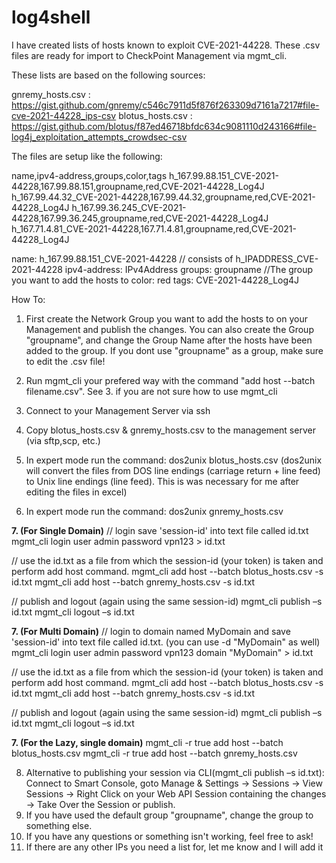 # log4shell

I have created lists of hosts known to exploit CVE-2021-44228. These .csv files are ready for import to CheckPoint Management via mgmt_cli.

These  lists are based on the following sources:

gnremy_hosts.csv : https://gist.github.com/gnremy/c546c7911d5f876f263309d7161a7217#file-cve-2021-44228_ips-csv
blotus_hosts.csv : https://gist.github.com/blotus/f87ed46718bfdc634c9081110d243166#file-log4j_exploitation_attempts_crowdsec-csv

The files are setup like the following:

name,ipv4-address,groups,color,tags
h_167.99.88.151_CVE-2021-44228,167.99.88.151,groupname,red,CVE-2021-44228_Log4J
h_167.99.44.32_CVE-2021-44228,167.99.44.32,groupname,red,CVE-2021-44228_Log4J
h_167.99.36.245_CVE-2021-44228,167.99.36.245,groupname,red,CVE-2021-44228_Log4J
h_167.71.4.81_CVE-2021-44228,167.71.4.81,groupname,red,CVE-2021-44228_Log4J


name: h_167.99.88.151_CVE-2021-44228  // consists of h_IPADDRESS_CVE-2021-44228
ipv4-address: IPv4Address
groups: groupname                     //The group you want to add the hosts to
color: red
tags: CVE-2021-44228_Log4J


How To:

1. First create the Network Group you want to add the hosts to on your Management and publish the changes. You can also create the Group "groupname", and change the Group Name after the hosts have been added to the group. If you dont use "groupname" as a group, make sure to edit the .csv file!

2. Run mgmt_cli your prefered way with the command "add host --batch filename.csv". See 3. if you are not sure how to use mgmt_cli

3. Connect to your Management Server via ssh
4. Copy blotus_hosts.csv & gnremy_hosts.csv to the management server (via sftp,scp, etc.)
5. In expert mode run the command: dos2unix blotus_hosts.csv         (dos2unix will convert the files from DOS line endings (carriage return + line feed) to Unix line endings (line feed). This is was necessary for me after editing the files in excel)
6. In expert mode run the command: dos2unix gnremy_hosts.csv

**7. (For Single Domain)**
// login save 'session-id' into text file called id.txt
mgmt_cli login user admin password vpn123  > id.txt 

// use the id.txt as a file from which the session-id (your token) is taken and perform add host command.
mgmt_cli add host --batch blotus_hosts.csv -s id.txt
mgmt_cli add host --batch gnremy_hosts.csv -s id.txt

// publish and logout (again using the same session-id)
mgmt_cli publish –s id.txt
mgmt_cli logout –s id.txt

**7. (For Multi Domain)**
// login to domain named MyDomain and save 'session-id' into text file called id.txt. (you can use -d "MyDomain" as well)
mgmt_cli login user admin password vpn123 domain "MyDomain" > id.txt 

// use the id.txt as a file from which the session-id (your token) is taken and perform add host command.
mgmt_cli add host --batch blotus_hosts.csv -s id.txt
mgmt_cli add host --batch gnremy_hosts.csv -s id.txt

// publish and logout (again using the same session-id)
mgmt_cli publish –s id.txt
mgmt_cli logout –s id.txt

**7. (For the Lazy, single domain)**
mgmt_cli -r true add host --batch blotus_hosts.csv
mgmt_cli -r true add host --batch gnremy_hosts.csv

8. Alternative to publishing your session via CLI(mgmt_cli publish –s id.txt): Connect to Smart Console, goto Manage & Settings -> Sessions -> View Sessions -> Right Click on your Web API Session containing the changes -> Take Over the Session or publish. 
9. If you have used the default group "groupname", change the group to something else.
10. If you have any questions  or something isn't working, feel free to ask!
11. If there are any other IPs you need a list for, let me know and I will add it

